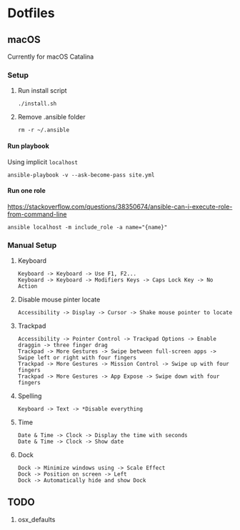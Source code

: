 # Dotfiles

## macOS

Currently for macOS Catalina

### Setup

1. Run install script
   ```console
   ./install.sh
   ```
1. Remove .ansible folder
   ```console
   rm -r ~/.ansible
   ```

#### Run playbook

Using implicit `localhost`

```console
ansible-playbook -v --ask-become-pass site.yml
```

#### Run one role

https://stackoverflow.com/questions/38350674/ansible-can-i-execute-role-from-command-line

```console
ansible localhost -m include_role -a name="{name}"
```

### Manual Setup

1. Keyboard
   ```
   Keyboard -> Keyboard -> Use F1, F2...
   Keyboard -> Keyboard -> Modifiers Keys -> Caps Lock Key -> No Action
   ```
1. Disable mouse pinter locate
   ```
   Accessibility -> Display -> Cursor -> Shake mouse pointer to locate
   ```
1. Trackpad
   ```
   Accessibility -> Pointer Control -> Trackpad Options -> Enable draggin -> three finger drag
   Trackpad -> More Gestures -> Swipe between full-screen apps -> Swipe left or right with four fingers
   Trackpad -> More Gestures -> Mission Control -> Swipe up with four fingers
   Trackpad -> More Gestures -> App Expose -> Swipe down with four fingers
   ```
1. Spelling
   ```
   Keyboard -> Text -> *Disable everything
   ```
1. Time
   ```
   Date & Time -> Clock -> Display the time with seconds
   Date & Time -> Clock -> Show date
   ```
1. Dock
   ```
   Dock -> Minimize windows using -> Scale Effect
   Dock -> Position on screen -> Left
   Dock -> Automatically hide and show Dock
   ```

## TODO

1. osx_defaults
